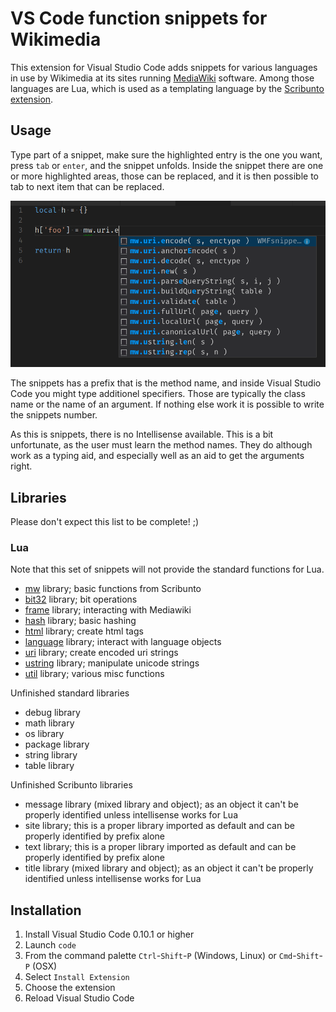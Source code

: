 # VS Code function snippets for Wikimedia

This extension for Visual Studio Code adds snippets for various languages in
 use by Wikimedia at its sites running [MediaWiki](http://www.mediawiki.org)
 software. Among those languages are Lua, which is used as a templating language
 by the [Scribunto extension](https://www.mediawiki.org/wiki/Extension:Scribunto).

## Usage

Type part of a snippet, make sure the highlighted entry is the one you want,
press `tab` or `enter`, and the snippet unfolds. Inside the snippet there are
one or more highlighted areas, those can be replaced, and it is then possible
to tab to next item that can be replaced.

![GitHub Logo](hits.png)

The snippets has a prefix that is the method name, and inside Visual Studio Code
you might type additionel specifiers. Those are typically the class name or the
name of an argument. If nothing else work it is possible to write the snippets
number.

As this is snippets, there is no Intellisense available. This is a bit unfortunate,
as the user must learn the method names. They do although work as a typing aid,
and especially well as an aid to get the arguments right.

## Libraries

Please don't expect this list to be complete! ;)

### Lua

Note that this set of snippets will not provide the standard functions for Lua.

- [mw](src/lua/mw.json) library; basic functions from Scribunto
- [bit32](src/lua/but32.json) library; bit operations
- [frame](src/lua/frame.json) library; interacting with Mediawiki
- [hash](src/lua/hash.json) library; basic hashing
- [html](src/lua/html.json) library; create html tags
- [language](src/lua/language.json) library; interact with language objects
- [uri](src/lua/uri.json) library; create encoded uri strings
- [ustring](src/lua/ustring.json) library; manipulate unicode strings
- [util](src/lua/util.json) library; various misc functions

Unfinished standard libraries

- debug library
- math library
- os library
- package library
- string library
- table library

Unfinished Scribunto libraries

- message library (mixed library and object); as an object it can't be properly
 identified unless intellisense works for Lua
- site library; this is a proper library imported as default and can be properly
 identified by prefix alone
- text library; this is a proper library imported as default and can be properly
 identified by prefix alone
- title library (mixed library and object); as an object it can't be properly
 identified unless intellisense works for Lua

## Installation

1. Install Visual Studio Code 0.10.1 or higher
1. Launch `code`
1. From the command palette `Ctrl`-`Shift`-`P` (Windows, Linux)
 or `Cmd`-`Shift`-`P` (OSX)
1. Select `Install Extension`
1. Choose the extension
1. Reload Visual Studio Code
